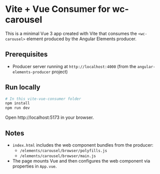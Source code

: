 # Vite + Vue Consumer for wc-carousel

This is a minimal Vue 3 app created with Vite that consumes the `<wc-carousel>` element produced by the Angular Elements producer.

## Prerequisites
- Producer server running at `http://localhost:4000` (from the `angular-elements-producer` project)

## Run locally
```bash
# In this vite-vue-consumer folder
npm install
npm run dev
```
Open http://localhost:5173 in your browser.

## Notes
- `index.html` includes the web component bundles from the producer:
  - `/elements/carousel/browser/polyfills.js`
  - `/elements/carousel/browser/main.js`
- The page mounts Vue and then configures the web component via properties in `App.vue`.
